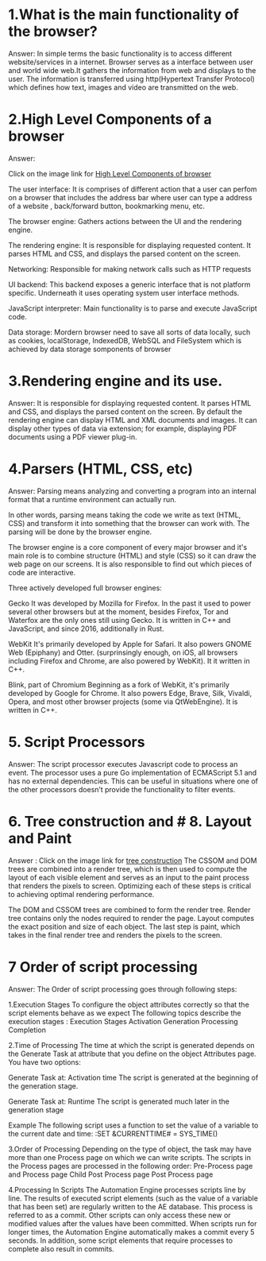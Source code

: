 # 1.What is the main functionality of the browser?

Answer: In simple terms the basic functionality is to access different website/services in a internet. Browser serves as a interface between user and world wide web.It gathers the information from web and displays to the user. The information is transferred using http(Hypertext Transfer Protocol) which defines how text, images and video are transmitted on the web.

# 2.High Level Components of a browser

Answer:

Click on the image link for [High Level Components of browser](../assets/browser-component.avif)

The user interface: It is comprises of different action that a user can perfom on a browser
that includes the address bar where user can type a address of a website , back/forward button, bookmarking menu, etc.

The browser engine: Gathers actions between the UI and the rendering engine.

The rendering engine: It is responsible for displaying requested content. It parses HTML and CSS, and displays the parsed content on the screen.

Networking: Responsible for making network calls such as HTTP requests

UI backend: This backend exposes a generic interface that is not platform specific. Underneath it uses operating system user interface methods.

JavaScript interpreter: Main functionality is to parse and execute JavaScript code.

Data storage: Mordern browser need to save all sorts of data locally, such as cookies, localStorage, IndexedDB, WebSQL and FileSystem which is achieved by data storage somponents of browser

# 3.Rendering engine and its use.

Answer: It is responsible for displaying requested content. It parses HTML and CSS, and displays the parsed content on the screen.
By default the rendering engine can display HTML and XML documents and images. It can display other types of data via extension; for example, displaying PDF documents using a PDF viewer plug-in.

# 4.Parsers (HTML, CSS, etc)

Answer:
Parsing means analyzing and converting a program into an internal format that a runtime environment can actually run.

In other words, parsing means taking the code we write as text (HTML, CSS) and transform it into something that the browser can work with. The parsing will be done by the browser engine.

The browser engine is a core component of every major browser and it's main role is to combine structure (HTML) and style (CSS) so it can draw the web page on our screens. It is also responsible to find out which pieces of code are interactive.

Three actively developed full browser engines:

Gecko
It was developed by Mozilla for Firefox. In the past it used to power several other browsers but at the moment, besides Firefox, Tor and Waterfox are the only ones still using Gecko. It is written in C++ and JavaScript, and since 2016, additionally in Rust.

WebKit
It's primarily developed by Apple for Safari. It also powers GNOME Web (Epiphany) and Otter. (surprinsingly enough, on iOS, all browsers including Firefox and Chrome, are also powered by WebKit). It it written in C++.

Blink, part of Chromium
Beginning as a fork of WebKit, it's primarily developed by Google for Chrome. It also powers Edge, Brave, Silk, Vivaldi, Opera, and most other browser projects (some via QtWebEngine). It is written in C++.

# 5. Script Processors

Answer:
The script processor executes Javascript code to process an event. The processor uses a pure Go implementation of ECMAScript 5.1 and has no external dependencies. This can be useful in situations where one of the other processors doesn’t provide the functionality to filter events.

# 6. Tree construction and # 8. Layout and Paint

Answer :
Click on the image link for [tree construction](../assets/tree-construction.avif)
The CSSOM and DOM trees are combined into a render tree, which is then used to compute the layout of each visible element and serves as an input to the paint process that renders the pixels to screen. Optimizing each of these steps is critical to achieving optimal rendering performance.

The DOM and CSSOM trees are combined to form the render tree.
Render tree contains only the nodes required to render the page.
Layout computes the exact position and size of each object.
The last step is paint, which takes in the final render tree and renders the pixels to the screen.

# 7 Order of script processing

Answer:
The Order of script processing goes through following steps:

1.Execution Stages
To configure the object attributes correctly so that the script elements behave as we expect
The following topics describe the execution stages :
Execution Stages
Activation
Generation
Processing
Completion

2.Time of Processing
The time at which the script is generated depends on the Generate Task at attribute that you define on the object Attributes page. You have two options:

Generate Task at: Activation time
The script is generated at the beginning of the generation stage.

Generate Task at: Runtime
The script is generated much later in the generation stage

Example
The following script uses a function to set the value of a variable to the current date and time:
:SET &CURRENTTIME# = SYS_TIME()

3.Order of Processing
Depending on the type of object, the task may have more than one Process page on which we can write scripts. The scripts in the Process pages are processed in the following order:
Pre-Process page and Process page
Child Post Process page
Post Process page

4.Processing In Scripts
The Automation Engine processes scripts line by line. The results of executed script elements (such as the value of a variable that has been set) are regularly written to the AE database. This process is referred to as a commit. Other scripts can only access these new or modified values after the values have been committed.
When scripts run for longer times, the Automation Engine automatically makes a commit every 5 seconds. In addition, some script elements that require processes to complete also result in commits.

